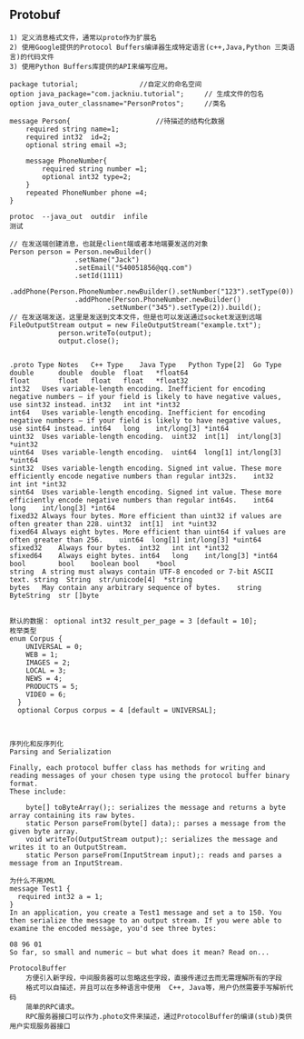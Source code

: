 ## Protobuf

    1) 定义消息格式文件，通常以proto作为扩展名
    2) 使用Google提供的Protocol Buffers编译器生成特定语言(c++,Java,Python 三类语言)的代码文件
    3) 使用Python Buffers库提供的API来编写应用。
    
    package tutorial;               //自定义的命名空间
    option java_package="com.jackniu.tutorial";     // 生成文件的包名
    option java_outer_classname="PersonProtos";     //类名
    
    message Person{                     //待描述的结构化数据
        required string name=1;
        required int32  id=2;
        optional string email =3;
    
        message PhoneNumber{
            required string number =1;
            optional int32 type=2;
        }
        repeated PhoneNumber phone =4;
    }
    
    protoc  --java_out  outdir  infile
    测试
    
    // 在发送端创建消息，也就是client端或者本地端要发送的对象
    Person person = Person.newBuilder()
    				.setName("Jack")
    				.setEmail("540051856@qq.com")
    				.setId(1111)
    				.addPhone(Person.PhoneNumber.newBuilder().setNumber("123").setType(0))
    				.addPhone(Person.PhoneNumber.newBuilder()
    						.setNumber("345").setType(2)).build();
    // 在发送端发送，这里是发送到文本文件，但是也可以发送通过socket发送到远端
    FileOutputStream output = new FileOutputStream("example.txt");
    			person.writeTo(output);
    			output.close();
    
    
    .proto Type	Notes	C++ Type	Java Type	Python Type[2]	Go Type
    double		double	double	float	*float64
    float		float	float	float	*float32
    int32	Uses variable-length encoding. Inefficient for encoding negative numbers – if your field is likely to have negative values, use sint32 instead.	int32	int	int	*int32
    int64	Uses variable-length encoding. Inefficient for encoding negative numbers – if your field is likely to have negative values, use sint64 instead.	int64	long	int/long[3]	*int64
    uint32	Uses variable-length encoding.	uint32	int[1]	int/long[3]	*uint32
    uint64	Uses variable-length encoding.	uint64	long[1]	int/long[3]	*uint64
    sint32	Uses variable-length encoding. Signed int value. These more efficiently encode negative numbers than regular int32s.	int32	int	int	*int32
    sint64	Uses variable-length encoding. Signed int value. These more efficiently encode negative numbers than regular int64s.	int64	long	int/long[3]	*int64
    fixed32	Always four bytes. More efficient than uint32 if values are often greater than 228.	uint32	int[1]	int	*uint32
    fixed64	Always eight bytes. More efficient than uint64 if values are often greater than 256.	uint64	long[1]	int/long[3]	*uint64
    sfixed32	Always four bytes.	int32	int	int	*int32
    sfixed64	Always eight bytes.	int64	long	int/long[3]	*int64
    bool		bool	boolean	bool	*bool
    string	A string must always contain UTF-8 encoded or 7-bit ASCII text.	string	String	str/unicode[4]	*string
    bytes	May contain any arbitrary sequence of bytes.	string	ByteString	str	[]byte
    
    
    默认的数据： optional int32 result_per_page = 3 [default = 10];
    枚举类型
    enum Corpus {
        UNIVERSAL = 0;
        WEB = 1;
        IMAGES = 2;
        LOCAL = 3;
        NEWS = 4;
        PRODUCTS = 5;
        VIDEO = 6;
      }
      optional Corpus corpus = 4 [default = UNIVERSAL];
      
      
    
    序列化和反序列化
    Parsing and Serialization
    
    Finally, each protocol buffer class has methods for writing and reading messages of your chosen type using the protocol buffer binary format. 
    These include:
    
        byte[] toByteArray();: serializes the message and returns a byte array containing its raw bytes.
        static Person parseFrom(byte[] data);: parses a message from the given byte array.
        void writeTo(OutputStream output);: serializes the message and writes it to an OutputStream.
        static Person parseFrom(InputStream input);: reads and parses a message from an InputStream.
    
    为什么不用XML
    message Test1 {
      required int32 a = 1;
    }
    In an application, you create a Test1 message and set a to 150. You then serialize the message to an output stream. If you were able to examine the encoded message, you'd see three bytes:
    
    08 96 01
    So far, so small and numeric – but what does it mean? Read on...
    
    ProtocolBuffer
        方便引入新字段，中间服务器可以忽略这些字段，直接传递过去而无需理解所有的字段
        格式可以自描述，并且可以在多种语言中使用  C++, Java等，用户仍然需要手写解析代码
        简单的RPC请求。
        RPC服务器接口可以作为.photo文件来描述，通过ProtocolBuffer的编译(stub)类供用户实现服务器接口
        
        
    